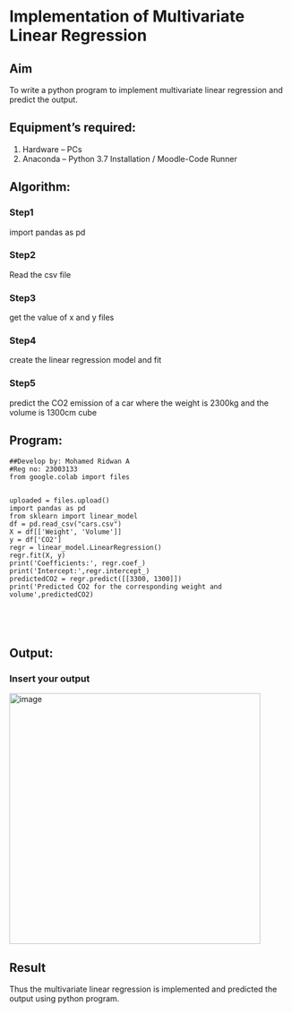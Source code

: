 # Implementation of Multivariate Linear Regression
## Aim
To write a python program to implement multivariate linear regression and predict the output.
## Equipment’s required:
1.	Hardware – PCs
2.	Anaconda – Python 3.7 Installation / Moodle-Code Runner
## Algorithm:
### Step1
import pandas as pd
<br>

### Step2
Read the csv file
<br>

### Step3
get the value of x and y files
<br>

### Step4
create the linear regression model and fit
<br>

### Step5
predict the CO2 emission of a car where the weight is 2300kg and the volume is 1300cm cube
<br>

## Program:
```
##Develop by: Mohamed Ridwan A
#Reg no: 23003133
from google.colab import files


uploaded = files.upload()
import pandas as pd
from sklearn import linear_model
df = pd.read_csv("cars.csv")
X = df[['Weight', 'Volume']]
y = df['CO2']
regr = linear_model.LinearRegression()
regr.fit(X, y)
print('Coefficients:', regr.coef_)
print('Intercept:',regr.intercept_)
predictedCO2 = regr.predict([[3300, 1300]])
print('Predicted CO2 for the corresponding weight and volume',predictedCO2)





```
## Output:

### Insert your output
<img width="448" alt="image" src="https://github.com/MOHAMEDRIDWAN/Multivariate-Linear-Regression/assets/146993368/cb26b099-99dc-406f-94d3-bcdb8c430465">



<br>

## Result
Thus the multivariate linear regression is implemented and predicted the output using python program.
